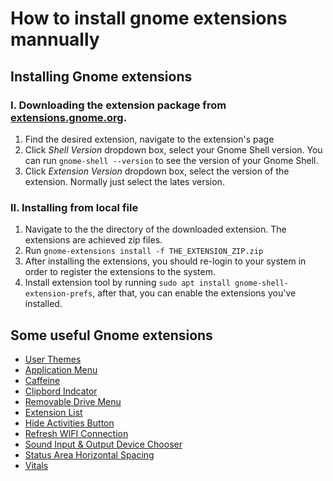 # How to install gnome extensions mannually
## Installing Gnome extensions
### I. Downloading the extension package from [extensions.gnome.org](https://extensions.gnome.org/).
1. Find the desired extension, navigate to the extension's page
2. Click *Shell Version* dropdown box, select your Gnome Shell version. You can run `gnome-shell --version` to see the version of your Gnome Shell.
3. Click *Extension Version* dropdown box, select the version of the extension. Normally just select the lates version.
### II. Installing from local file
1. Navigate to the the directory of the downloaded extension. The extensions are achieved zip files.
2. Run `gnome-extensions install -f THE_EXTENSION_ZIP.zip`
3. After installing the extensions, you should re-login to your system in order to register the extensions to the system.
4. Install extension tool by running `sudo apt install gnome-shell-extension-prefs`, after that,  you can enable the extensions you've installed.
## Some useful Gnome extensions
 - [User Themes](https://extensions.gnome.org/extension/19/user-themes/)
 - [Application Menu](https://extensions.gnome.org/extension/6/applications-menu/)
 - [Caffeine](https://extensions.gnome.org/extension/517/caffeine/)
 - [Clipbord Indcator](https://extensions.gnome.org/extension/779/clipboard-indicator/)
 - [Removable Drive Menu](https://extensions.gnome.org/extension/7/removable-drive-menu/)
 - [Extension List](https://extensions.gnome.org/extension/3088/extension-list/)
 - [Hide Activities Button](https://extensions.gnome.org/extension/744/hide-activities-button/)
 - [Refresh WIFI Connection](https://extensions.gnome.org/extension/905/refresh-wifi-connections/)
 - [Sound Input & Output Device Chooser](https://extensions.gnome.org/extension/906/sound-output-device-chooser/)
 - [Status Area Horizontal Spacing](https://extensions.gnome.org/extension/355/status-area-horizontal-spacing/)
 - [Vitals](https://extensions.gnome.org/extension/1460/vitals/)
